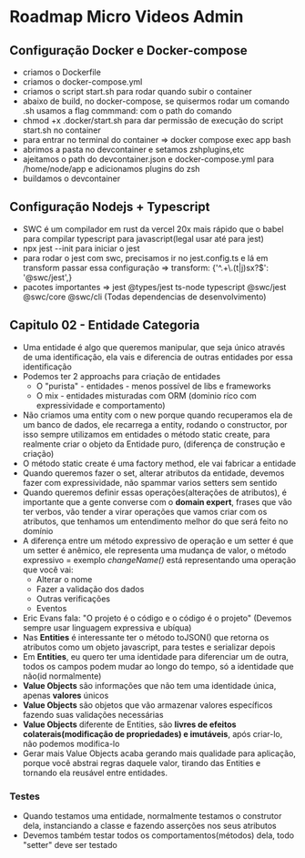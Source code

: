# Roadmap Micro Videos Admin
## Configuração Docker e Docker-compose
- criamos o Dockerfile
- criamos o docker-compose.yml
- criamos o script start.sh para rodar quando subir o container
- abaixo de build, no docker-compose, se quisermos rodar um comando .sh usamos a flag commmand: com o path do comando
- chmod +x .docker/start.sh para dar permissão de execução do script start.sh no container
- para entrar no terminal do container => docker compose exec app bash
- abrimos a pasta no devcontainer e setamos zshplugins,etc 
- ajeitamos o path do devcontainer.json e docker-compose.yml para /home/node/app e adicionamos plugins do zsh
- buildamos o devcontainer
## Configuração Nodejs + Typescript
- SWC é um compilador em rust da vercel 20x mais rápido que o babel para compilar typescript para javascript(legal usar até para jest)
- npx jest --init para iniciar o jest
- para rodar o jest com swc, precisamos ir no jest.config.ts e lá em transform passar essa configuração => transform: {'^.+\\.(t|j)sx?$': '@swc/jest',}
- pacotes importantes => jest @types/jest ts-node typescript @swc/jest @swc/core @swc/cli (Todas dependencias de desenvolvimento)
## Capitulo 02 - Entidade Categoria
- Uma entidade é algo que queremos manipular, que seja único através de uma identificação, ela vais e diferencia de outras entidades por essa identificação
- Podemos ter 2 approachs para criação de entidades
  - O "purista" - entidades - menos possível de libs e frameworks
  - O mix - entidades misturadas com ORM (dominio ríco com expressividade e comportamento)
- Não criamos uma entity com o new porque quando recuperamos ela de um banco de dados, ele recarrega a entity, rodando o constructor, por isso sempre utilizamos em entidades o método static create, para realmente criar o objeto da Entidade puro, (diferença de construção e criação)
- O método static create é uma factory method, ele vai fabricar a entidade
- Quando queremos fazer o set, alterar atributos da entidade, devemos fazer com expressividade, não spammar varios setters sem sentido
- Quando queremos definir essas operações(alterações de atributos), é importante que a gente converse com o **domain expert**, frases que vão ter verbos, vão tender a virar operações que vamos criar com os atributos, que tenhamos um entendimento melhor do que será feito no domínio
- A diferença entre um método expressivo de operação e um setter é que um setter é anêmico, ele representa uma mudança de valor, o método expressivo = exemplo *changeName()* está representando uma operação que você vai:
  - Alterar o nome
  - Fazer a validação dos dados
  - Outras verificações
  - Eventos
- Eric Evans fala: "O projeto é o código e o código é o projeto" (Devemos sempre usar linguagem expressiva e ubíqua)
- Nas **Entities** é interessante ter o método toJSON() que retorna os atributos como um objeto javascript, para testes e serializar depois
- Em **Entities**, eu quero ter uma identidade para diferenciar um de outra, todos os campos podem mudar ao longo do tempo, só a identidade que não(id normalmente)
- **Value Objects** são informações que não tem uma identidade única, apenas **valores** únicos
- **Value Objects** são objetos que vão armazenar valores específicos fazendo suas validações necessárias
- **Value Objects** diferente de Entities, são **livres de efeitos colaterais(modificação de propriedades) e imutáveis**, após criar-lo, não podemos modifica-lo
- Gerar mais Value Objects acaba gerando mais qualidade para aplicação, porque você abstrai regras daquele valor, tirando das Entities e tornando ela reusável entre entidades.

### Testes
- Quando testamos uma entidade, normalmente testamos o construtor dela, instanciando a classe e fazendo asserções nos seus atributos
- Devemos também testar todos os comportamentos(métodos) dela, todo "setter" deve ser testado